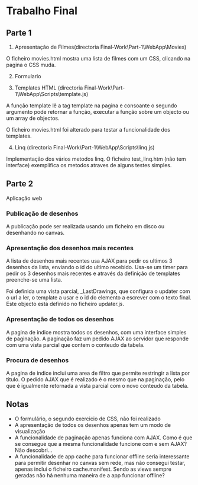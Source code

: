 # Trabalho Final #

## Parte 1 ##

1. Apresentação de Filmes(directoria Final-Work\Part-1\WebApp\Movies)

O ficheiro movies.html mostra uma lista de filmes com um CSS, clicando na pagina o CSS muda.

2. Formulario

3. Templates HTML
(directoria Final-Work\Part-1\WebApp\Scripts\template.js)

A função template lê a tag template na pagina e consoante o segundo argumento pode retornar a função, executar a função sobre um objecto ou um array de objectos.

O ficheiro movies.html foi alterado para testar a funcionalidade dos templates.

4. Linq
(directoria Final-Work\Part-1\WebApp\Scripts\linq.js)

Implementação dos vários metodos linq. O ficheiro test_linq.htm (não tem interface) exemplifica os metodos atraves de alguns testes simples.

## Parte 2 ##

Aplicação web

### Publicação de desenhos

A publicação pode ser realizada usando um ficheiro em disco ou desenhando no canvas.

### Apresentação dos desenhos mais recentes

A lista de desenhos mais recentes usa AJAX para pedir os ultimos 3 desenhos da lista, enviando o id do ultimo recebido.
Usa-se um timer para pedir os 3 desenhos mais recentes e através da definição de templates preenche-se uma lista.

Foi definida uma vista parcial, _LastDrawings, que configura o updater com o url a ler, o template a usar e o id do elemento a escrever com o texto final. Este objecto está definido no ficheiro updater.js.

### Apresentação de todos os desenhos

A pagina de indice mostra todos os desenhos, com uma interface simples de paginação.
A paginação faz um pedido AJAX ao servidor que responde com uma vista parcial que contem o conteudo da tabela.

### Procura de desenhos

A pagina de indice inclui uma area de filtro que permite restringir a lista por titulo. O pedido AJAX que é realizado é o mesmo que na paginação, pelo que é igualmente retornada a vista parcial com o novo conteudo da tabela.

## Notas

   * O formulário, o segundo exercicio de CSS, não foi realizado
   * A apresentação de todos os desenhos apenas tem um modo de visualização
   * A funcionalidade de paginação apenas funciona com AJAX. Como é que se consegue que a mesma funcionalidade funcione com e sem AJAX? Não descobri...
   * A funcionalidade de app cache para funcionar offline seria interessante para permitir desenhar no canvas sem rede, mas não consegui testar, apenas inclui o ficheiro cache.manifest. Sendo as views sempre geradas não há nenhuma maneira de a app funcionar offline?

